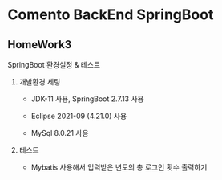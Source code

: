 # Comento BackEnd SpringBoot


## HomeWork3 
SpringBoot 환경설정 & 테스트

1. 개발환경 세팅

   * JDK-11 사용, SpringBoot 2.7.13 사용

   * Eclipse 2021-09 (4.21.0) 사용 

   * MySql 8.0.21 사용 

2. 테스트

   * Mybatis 사용해서 입력받은 년도의 총 로그인 횟수 출력하기
